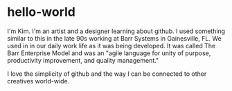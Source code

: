 # hello-world

I'm Kim. I'm an artist and a designer learning about github. I used something similar to this in the late 90s working at Barr Systems in Gainesville, FL. We used in in our daily work life as it was being developed. It was called The Barr Enterprise Model and was an "agile language for unity of purpose, productivity improvement, and quality management."

I love the simplicity of github and the way I can be connected to other creatives world-wide.


